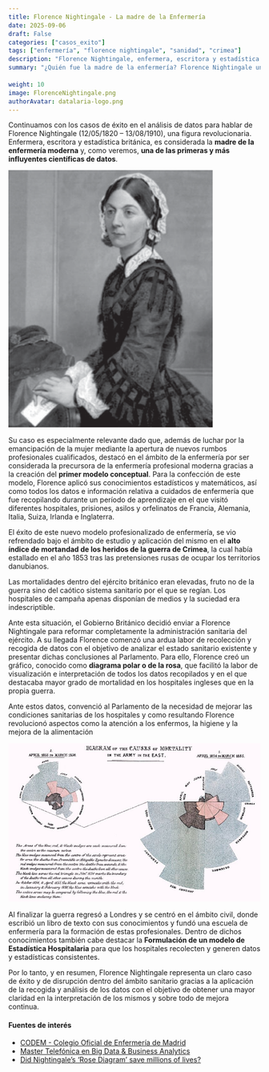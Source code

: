 ```yaml
---
title: Florence Nightingale - La madre de la Enfermería
date: 2025-09-06
draft: False
categories: ["casos_exito"]
tags: ["enfermería", "florence nightingale", "sanidad", "crimea"]
description: "Florence Nightingale, enfermera, escritora y estadística británica, madre de la enfermería y una de las primeras científicas de datos."
summary: "¿Quién fue la madre de la enfermería? Florence Nightingale una de las primeras científicas de datos, multidisciplinar y un referente para nuestros días"

weight: 10
image: FlorenceNightingale.png
authorAvatar: datalaria-logo.png
---
```


Continuamos con los casos de éxito en el análisis de datos para hablar de Florence Nightingale (12/05/1820 – 13/08/1910), una figura revolucionaria. Enfermera, escritora y estadística británica, es considerada la **madre de la enfermería moderna** y, como veremos, **una de las primeras y más influyentes científicas de datos**.

![Retrato de Florence Nightingale, pionera de la enfermería y la estadística sanitaria](FlorenceNightingale.png)

Su caso es especialmente relevante dado que, además de luchar por la emancipación de la mujer mediante la apertura de nuevos rumbos profesionales cualificados, destacó en el ámbito de la enfermería por ser considerada la precursora de la enfermería profesional moderna gracias a la creación del **primer modelo conceptual**.
Para la confección de este modelo, Florence aplicó sus conocimientos estadísticos y matemáticos, así como todos los datos e información relativa a cuidados de enfermería que fue recopilando durante un período de aprendizaje en el que visitó diferentes hospitales, prisiones, asilos y orfelinatos de Francia, Alemania, Italia, Suiza, Irlanda e Inglaterra.

El éxito de este nuevo modelo profesionalizado de enfermería, se vio refrendado bajo el ámbito de estudio y aplicación del mismo en el **alto índice de mortandad de los heridos de la guerra de Crimea**, la cual había estallado en el año 1853 tras las pretensiones rusas de ocupar los territorios danubianos.

Las mortalidades dentro del ejército británico eran elevadas, fruto no de la guerra sino del caótico sistema sanitario por el que se regían. Los hospitales de campaña apenas disponían de medios y la suciedad era indescriptible.

Ante esta situación, el Gobierno Británico decidió enviar a Florence Nightingale para reformar completamente la administración sanitaria del ejército. A su llegada Florence comenzó una ardua labor de recolección y recogida de datos con el objetivo de analizar el estado sanitario existente y presentar dichas conclusiones al Parlamento. Para ello, Florence creó un gráfico, conocido como **diagrama polar o de la rosa**, que facilitó la labor de visualización e interpretación de todos los datos recopilados y en el que destacaba  mayor grado de mortalidad en los hospitales ingleses que en la propia guerra.

Ante estos datos, convenció al Parlamento de la necesidad de mejorar las condiciones sanitarias de los hospitales y como resultando Florence revolucionó aspectos como la atención a los enfermos, la higiene y la mejora de la alimentación

![Diagrama de la Rosa de Florence Nightingale mostrando las causas de mortalidad en la Guerra de Crimea](rosa-de-florence.jpg)

Al finalizar la guerra regresó a Londres y se centró en el ámbito civil, donde escribió un libro de texto con sus conocimientos y fundó una escuela de enfermería para la formación de estas profesionales. Dentro de dichos conocimientos también cabe destacar la **Formulación de un modelo de Estadística Hospitalaria** para que los hospitales recolecten y generen datos y estadísticas consistentes.

Por lo tanto, y en resumen, Florence Nightingale representa un claro caso de éxito y de disrupción dentro del ámbito sanitario gracias a la aplicación de la recogida y análisis de los datos con el objetivo de obtener una mayor claridad en la interpretación de los mismos y sobre todo de mejora continua.

#### Fuentes de interés
- [CODEM - Colegio Oficial de Enfermería de Madrid](https://www.codem.es/Adjuntos/CODEM/Documentos/Informaciones/Publico/7e040f14-0bea-421f-b327-440fe67f3617/6B276772-CAC4-4790-810D-A61458561AC2/a725b57c-c56a-45ad-a794-fe9942e52081/a725b57c-c56a-45ad-a794-fe9942e52081.pdf)
- [Master Telefónica en Big Data & Business Analytics](https://www.campusbigdata.com/master-telefonica-en-big-data-y-business-analytics)
- [Did Nightingale’s ‘Rose Diagram’ save millions of lives?](http://www.florence-nightingale-avenging-angel.co.uk/?p=462)
